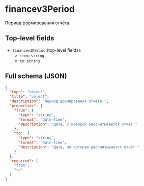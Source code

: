 # financev3Period

Период формирования отчёта.

## Top-level fields
- `financev3Period` (top-level fields):
  - `from`: `string`
  - `to`: `string`

## Full schema (JSON)
```json
{
  "type": "object",
  "title": "object",
  "description": "Период формирования отчёта.",
  "properties": {
    "from": {
      "type": "string",
      "format": "date-time",
      "description": "Дата, с ĸоторой рассчитывается отчёт."
    },
    "to": {
      "type": "string",
      "format": "date-time",
      "description": "Дата, по ĸоторую рассчитывается отчёт."
    }
  },
  "required": [
    "from",
    "to"
  ]
}
```
